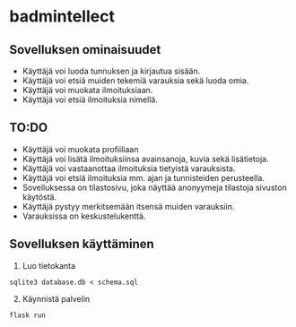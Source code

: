 # badmintellect

## Sovelluksen ominaisuudet
* Käyttäjä voi luoda tunnuksen ja kirjautua sisään.
* Käyttäjä voi etsiä muiden tekemiä varauksia sekä luoda omia.
* Käyttäjä voi muokata ilmoituksiaan.
* Käyttäjä voi etsiä ilmoituksia nimellä.

## TO:DO
* Käyttäjä voi muokata profiiliaan
* Käyttäjä voi lisätä ilmoituksiinsa avainsanoja, kuvia sekä lisätietoja.
* Käyttäjä voi vastaanottaa ilmoituksia tietyistä varauksista.
* Käyttäjä voi etsiä ilmoituksia mm. ajan ja tunnisteiden perusteella.
* Sovelluksessa on tilastosivu, joka näyttää anonyymeja tilastoja sivuston käytöstä.
* Käyttäjä pystyy merkitsemään itsensä muiden varauksiin.
* Varauksissa on keskustelukenttä.

## Sovelluksen käyttäminen
1. Luo tietokanta
```
sqlite3 database.db < schema.sql
```

2. Käynnistä palvelin 
```
flask run
```
